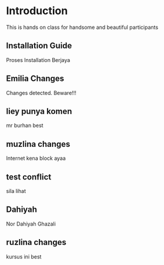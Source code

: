 # Introduction
This is hands on class for handsome and beautiful participants

## Installation Guide
Proses Installation Berjaya

## Emilia Changes
Changes detected. Beware!!!

## liey punya komen
mr burhan best

## muzlina changes
Internet kena block ayaa

## test conflict
sila lihat

## Dahiyah
Nor Dahiyah Ghazali

## ruzlina changes
kursus ini best
